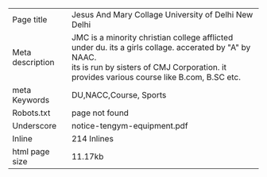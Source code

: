 <html>
<body>
<table>
<tr>
<td>Page title</td> 
<td>Jesus And Mary Collage University of Delhi New Delhi</td></tr>
<tr><td>Meta description</td> 
<td>JMC is a minority christian college afflicted under du. its a girls collage. accerated by "A" by NAAC. <br>
its is run by sisters of CMJ Corporation. it provides various course like B.com, B.SC etc.</td></tr>
<tr><td>meta Keywords</td> 
<td>DU,NACC,Course, Sports</td></tr>
<tr><td>Robots.txt</td>
<td>page not found</td></tr>
<tr><td>Underscore</td>
<td>notice-tengym-equipment.pdf</td></tr>
<tr><td>Inline</td>
<td>214 Inlines</td>
</tr>
<tr><td>html page size</td>
<td>11.17kb</td></tr>
</table>
</body>
</html>
